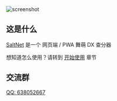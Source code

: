 <img alt="screenshot" src="https://github.com/user-attachments/assets/f7823159-87af-4630-8f27-bd0a0affc8f2" />

## 这是什么

[SaltNet](https://salt.realtvop.top) 是一个 网页端 / PWA 舞萌 DX 查分器

想知道怎么使用？请转到 [开始使用](./basis/intro.md) 章节

## 交流群

[QQ: 638052667](https://qm.qq.com/q/mwhqbv7FpQ)